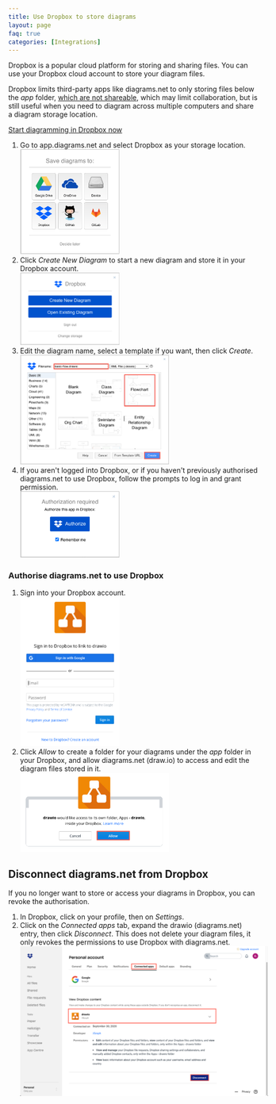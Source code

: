 ```yaml
---
title: Use Dropbox to store diagrams
layout: page
faq: true
categories: [Integrations]
---
```


Dropbox is a popular cloud platform for storing and sharing files. You can use your Dropbox cloud account to store your diagram files.

Dropbox limits third-party apps like diagrams.net to only storing files below the _app_ folder, [which are not shareable](/doc/faq/share-diagram-dropbox.html), which may limit collaboration, but is still useful when you need to diagram across multiple computers and share a diagram storage location.

[Start diagramming in Dropbox now](https://app.diagrams.net/?mode=dropbox)

1. Go to app.diagrams.net and select Dropbox as your storage location.
<br /><img src="/assets/img/blog/storage-locations.png" style="width=100%;max-width:200px;height:auto;" alt="Select the location where you want to save your diagram files">
2. Click _Create New Diagram_ to start a new diagram and store it in your Dropbox account.
<br /><img src="/assets/img/blog/dropbox-new-diagram.png" style="width=100%;max-width:200px;height:auto;" alt="Create a new diagram or open an existing diagram file stored in Dropbox">
3. Edit the diagram name, select a template if you want, then click _Create_.
<br /><img src="/assets/img/blog/dropbox-new-diagram-template-dialog.png" style="width=100%;max-width:300px;height:auto;" alt="Create a new diagram or open an existing diagram file stored in Dropbox">
4. If you aren't logged into Dropbox, or if you haven't previously authorised diagrams.net to use Dropbox, follow the prompts to log in and grant permission.
<br /><img src="/assets/img/blog/dropbox-authorise.png" style="width=100%;max-width:200px;height:auto;" alt="Authorise diagrams.net to access diagram files stored in your Dropbox account">

### Authorise diagrams.net to use Dropbox

1. Sign into your Dropbox account.
<br /><img src="/assets/img/blog/dropbox-signin.png" style="width=100%;max-width:200px;height:auto;" alt="Sign into your Dropbox to authorise diagrams.net to use it as a storage location">
2. Click _Allow_ to create a folder for your diagrams under the _app_ folder in your Dropbox, and allow diagrams.net (draw.io) to access and edit the diagram files stored in it.
<br /><img src="/assets/img/blog/dropbox-allow.png" style="width=100%;max-width:300px;height:auto;" alt="Allow diagrams.net to use Dropbox as a storage location for your diagram files">

## Disconnect diagrams.net from Dropbox

If you no longer want to store or access your diagrams in Dropbox, you can revoke the authorisation.

1. In Dropbox, click on your profile, then on _Settings_.
2. Click on the _Connected apps_ tab, expand the drawio (diagrams.net) entry, then click _Disconnect_. This does not delete your diagram files, it only revokes the permissions to use Dropbox with diagrams.net.
<br /><img src="/assets/img/blog/dropbox-disconnect.png" style="width=100%;max-width:500px;height:auto;" alt="Disconnect diagrams.net from Dropbox">
